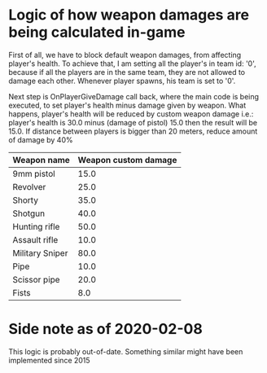 

# Logic of how weapon damages are being calculated in-game

First of all, we have to block default weapon damages, from affecting player's health. To achieve that, I am setting all the player's in team id: '0', because if all the players are in the same team, they are not allowed to damage each other. Whenever player spawns, his team is set to '0'.

Next step is OnPlayerGiveDamage call back, where the main code is being executed, to set player's health minus damage given by weapon. What happens, player's health will be reduced by custom weapon damage i.e.: player's health is 30.0 minus (damage of pistol) 15.0 then the result will be 15.0.
If distance between players is bigger than 20 meters, reduce amount of damage by 40%

|    Weapon name        |    Weapon custom damage    |
|-----------------------|----------------------------|
|    9mm pistol         |    15.0                    |
|    Revolver           |    25.0                    |
|    Shorty             |    35.0                    |
|    Shotgun            |    40.0                    |
|    Hunting rifle      |    50.0                    |
|    Assault rifle      |    10.0                    |
|    Military Sniper    |    80.0                    |
|    Pipe               |    10.0                    |
|    Scissor pipe       |    20.0                    |
|    Fists              |    8.0                     |


# Side note as of 2020-02-08
This logic is probably out-of-date. Something similar might have been implemented since 2015